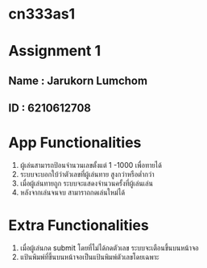 # cn333as1
# Assignment 1

## Name : Jarukorn Lumchom
## ID : 6210612708

# App Functionalities
1. ผู้เล่นสามารถป้อนจำนวนเลขตั้งแต่ 1 -1000 เพื่อทายได้
2. ระบบจะบอกใบ้ว่าตัวเลขที่ผู้เล่นทาย สูงกว่าหรือต่ำกว่า
3. เมื่อผู้เล่นทายถูก ระบบจะแสดงจำนวนครั้งที่ผู้เล่นเล่น
4. หลังจากเล่นจนจบ สามาราถกดเล่นใหม่ได้

# Extra Functionalities
1. เมื่อผู้เล่นกด submit โดยที่ไม่ได้กดตัวเลข ระบบจะเตือนขึ้นบนหน้าจอ
2. แป้นพิมพ์ที่ขึ้นบนหน้าจอเป็นแป้นพิมพ์ตัวเลขโดยเฉพาะ
